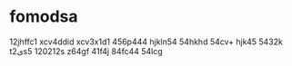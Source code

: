 # fomodsa
12jhffc1
xcv4ddid
xcv3x1d1
456p444
hjkln54
54hkhd
54cv+
hjk45
5432k
t2یs5
120212s
z64gf
41f4j
84fc44
54lcg
